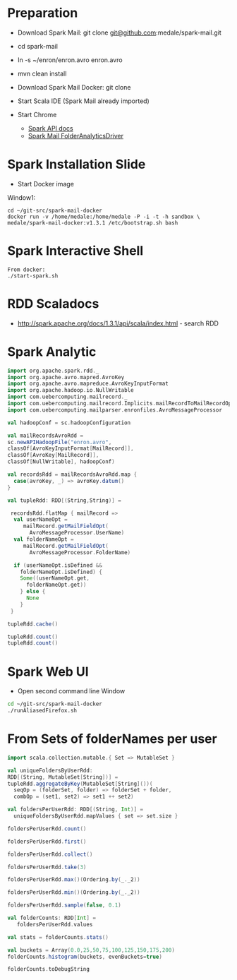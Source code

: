 # Preparation
* Download Spark Mail: git clone git@github.com:medale/spark-mail.git
* cd spark-mail
* ln -s ~/enron/enron.avro enron.avro
* mvn clean install
* Download Spark Mail Docker: git clone
* Start Scala IDE (Spark Mail already imported)
* Start Chrome

    * [Spark API docs](http://spark.apache.org/docs/1.3.1/api/scala/index.html#org.apache.spark.rdd.RDD)
    * [Spark Mail FolderAnalyticsDriver](https://github.com/medale/spark-mail/blob/master/hadoop-example/src/main/java/com/uebercomputing/hadoop/FolderAnalyticsDriver.java)

# Spark Installation Slide
* Start Docker image

Window1:
```
cd ~/git-src/spark-mail-docker
docker run -v /home/medale:/home/medale -P -i -t -h sandbox \
medale/spark-mail-docker:v1.3.1 /etc/bootstrap.sh bash
```

# Spark Interactive Shell
```
From docker:
./start-spark.sh
```

# RDD Scaladocs
* http://spark.apache.org/docs/1.3.1/api/scala/index.html - search RDD

# Spark Analytic
```scala
import org.apache.spark.rdd._
import org.apache.avro.mapred.AvroKey
import org.apache.avro.mapreduce.AvroKeyInputFormat
import org.apache.hadoop.io.NullWritable
import com.uebercomputing.mailrecord._
import com.uebercomputing.mailrecord.Implicits.mailRecordToMailRecordOps
import com.uebercomputing.mailparser.enronfiles.AvroMessageProcessor

val hadoopConf = sc.hadoopConfiguration

val mailRecordsAvroRdd =
sc.newAPIHadoopFile("enron.avro",
classOf[AvroKeyInputFormat[MailRecord]],
classOf[AvroKey[MailRecord]],
classOf[NullWritable], hadoopConf)

val recordsRdd = mailRecordsAvroRdd.map {
  case(avroKey, _) => avroKey.datum()
}

val tupleRdd: RDD[(String,String)] =

 recordsRdd.flatMap { mailRecord =>
  val userNameOpt =
     mailRecord.getMailFieldOpt(
       AvroMessageProcessor.UserName)
  val folderNameOpt =
     mailRecord.getMailFieldOpt(
       AvroMessageProcessor.FolderName)

  if (userNameOpt.isDefined &&
    folderNameOpt.isDefined) {
    Some((userNameOpt.get,
      folderNameOpt.get))
    } else {
      None
    }
 }

tupleRdd.cache()

tupleRdd.count()
tupleRdd.count()

```

# Spark Web UI
* Open second command line Window
```bash
cd ~/git-src/spark-mail-docker
./runAliasedFirefox.sh
```

# From Sets of folderNames per user
```scala
import scala.collection.mutable.{ Set => MutableSet }

val uniqueFoldersByUserRdd:
RDD[(String, MutableSet[String])] =
tupleRdd.aggregateByKey(MutableSet[String]())(
  seqOp = (folderSet, folder) => folderSet + folder,
  combOp = (set1, set2) => set1 ++ set2)

val foldersPerUserRdd: RDD[(String, Int)] =
  uniqueFoldersByUserRdd.mapValues { set => set.size }  

foldersPerUserRdd.count()

foldersPerUserRdd.first()

foldersPerUserRdd.collect()

foldersPerUserRdd.take(3)

foldersPerUserRdd.max()(Ordering.by(_._2))

foldersPerUserRdd.min()(Ordering.by(_._2))

foldersPerUserRdd.sample(false, 0.1)

val folderCounts: RDD[Int] =
   foldersPerUserRdd.values

val stats = folderCounts.stats()

val buckets = Array(0.0,25,50,75,100,125,150,175,200)
folderCounts.histogram(buckets, evenBuckets=true)

folderCounts.toDebugString
```
